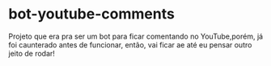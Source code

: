 <h1> bot-youtube-comments </h1>
<p>Projeto que era pra ser um bot para ficar comentando no YouTube,porém, já foi caunterado antes de funcionar, então, vai ficar ae até eu pensar outro jeito de rodar!</p>
